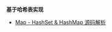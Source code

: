 **基于哈希表实现**

* [Map - HashSet & HashMap 源码解析](https://www.pdai.tech/md/java/collection/java-map-HashMap&HashSet.html#hashset)
